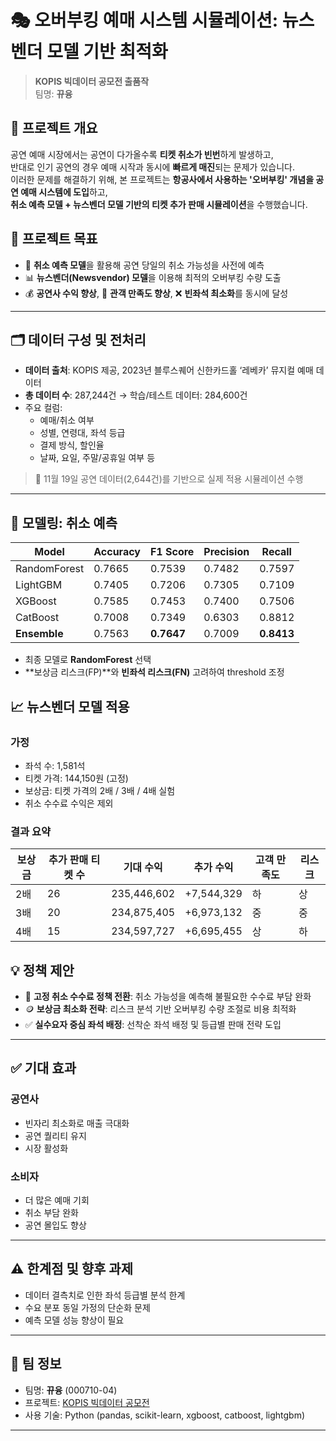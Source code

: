 # 🎭 오버부킹 예매 시스템 시뮬레이션: 뉴스벤더 모델 기반 최적화

> **KOPIS 빅데이터 공모전 출품작**  
> 팀명: **뀨융**

## 📌 프로젝트 개요

공연 예매 시장에서는 공연이 다가올수록 **티켓 취소가 빈번**하게 발생하고,  
반대로 인기 공연의 경우 예매 시작과 동시에 **빠르게 매진**되는 문제가 있습니다.  
이러한 문제를 해결하기 위해, 본 프로젝트는 **항공사에서 사용하는 '오버부킹' 개념을 공연 예매 시스템에 도입**하고,  
**취소 예측 모델 + 뉴스벤더 모델 기반의 티켓 추가 판매 시뮬레이션**을 수행했습니다.


## 🧠 프로젝트 목표

- 🎫 **취소 예측 모델**을 활용해 공연 당일의 취소 가능성을 사전에 예측  
- 📊 **뉴스벤더(Newsvendor) 모델**을 이용해 최적의 오버부킹 수량 도출  
- 💰 **공연사 수익 향상**, 🙋 **관객 만족도 향상**, ❌ **빈좌석 최소화**를 동시에 달성

---

## 🗂 데이터 구성 및 전처리

- **데이터 출처**: KOPIS 제공, 2023년 블루스퀘어 신한카드홀 ‘레베카’ 뮤지컬 예매 데이터  
- **총 데이터 수**: 287,244건 → 학습/테스트 데이터: 284,600건  
- 주요 컬럼:
  - 예매/취소 여부
  - 성별, 연령대, 좌석 등급
  - 결제 방식, 할인율
  - 날짜, 요일, 주말/공휴일 여부 등

> 🎯 11월 19일 공연 데이터(2,644건)를 기반으로 실제 적용 시뮬레이션 수행

---

## 🤖 모델링: 취소 예측

| Model        | Accuracy | F1 Score | Precision | Recall  |
|--------------|----------|----------|-----------|---------|
| RandomForest | 0.7665   | 0.7539   | 0.7482    | 0.7597  |
| LightGBM     | 0.7405   | 0.7206   | 0.7305    | 0.7109  |
| XGBoost      | 0.7585   | 0.7453   | 0.7400    | 0.7506  |
| CatBoost     | 0.7008   | 0.7349   | 0.6303    | 0.8812  |
| **Ensemble** | 0.7563   | **0.7647** | 0.7009  | **0.8413** |

- 최종 모델로 **RandomForest** 선택  
- **보상금 리스크(FP)**와 **빈좌석 리스크(FN)** 고려하여 threshold 조정

## 📈 뉴스벤더 모델 적용

### 가정
- 좌석 수: 1,581석
- 티켓 가격: 144,150원 (고정)
- 보상금: 티켓 가격의 2배 / 3배 / 4배 실험
- 취소 수수료 수익은 제외

### 결과 요약
| 보상금 | 추가 판매 티켓 수 | 기대 수익 | 추가 수익 | 고객 만족도 | 리스크 |
|--------|------------------|-----------|------------|---------------|---------|
| 2배    | 26               | 235,446,602 | +7,544,329 | 하            | 상      |
| 3배    | 20               | 234,875,405 | +6,973,132 | 중            | 중      |
| 4배    | 15               | 234,597,727 | +6,695,455 | 상            | 하      |

## 💡 정책 제안

- 🔁 **고정 취소 수수료 정책 전환**: 취소 가능성을 예측해 불필요한 수수료 부담 완화  
- 🪙 **보상금 최소화 전략**: 리스크 분석 기반 오버부킹 수량 조절로 비용 최적화  
- ✅ **실수요자 중심 좌석 배정**: 선착순 좌석 배정 및 등급별 판매 전략 도입

---

## ✅ 기대 효과

### 공연사
- 빈자리 최소화로 매출 극대화  
- 공연 퀄리티 유지  
- 시장 활성화

### 소비자
- 더 많은 예매 기회  
- 취소 부담 완화  
- 공연 몰입도 향상

---

## ⚠️ 한계점 및 향후 과제

- 데이터 결측치로 인한 좌석 등급별 분석 한계  
- 수요 분포 동일 가정의 단순화 문제  
- 예측 모델 성능 향상이 필요

---

## 📎 팀 정보

- 팀명: **뀨융** (000710-04)
- 프로젝트: [KOPIS 빅데이터 공모전]([https://www.kopis.or.kr/https://www.kopis.or.kr/](https://www.kopis.or.kr/por/cs/notice/csNoticeListView.do?ntt_id=3173&listCurPage=1&srchType=subject&srchText=&menuId=MNU_000104))
- 사용 기술: Python (pandas, scikit-learn, xgboost, catboost, lightgbm)
---


